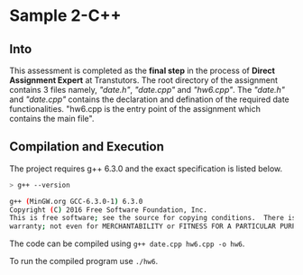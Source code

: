 # Sample 2-C++

## Into

This assessment is completed as the **final step** in the process of **Direct Assignment Expert** at Transtutors.
The root directory of the assignment contains 3 files namely, *"date.h"*, *"date.cpp"* and  *"hw6.cpp"*.
The *"date.h"* and *"date.cpp"* contains the declaration and defination of the required date functionalities.
"hw6.cpp is the entry point of the assignment which contains the main file".

## Compilation and Execution

The project requires g++ 6.3.0 and the exact specification is listed below.

```bash
> g++ --version

g++ (MinGW.org GCC-6.3.0-1) 6.3.0
Copyright (C) 2016 Free Software Foundation, Inc.
This is free software; see the source for copying conditions.  There is NO
warranty; not even for MERCHANTABILITY or FITNESS FOR A PARTICULAR PURPOSE.
```

The code can be compiled using `g++ date.cpp hw6.cpp -o hw6`.

To run the compiled program use `./hw6`.
